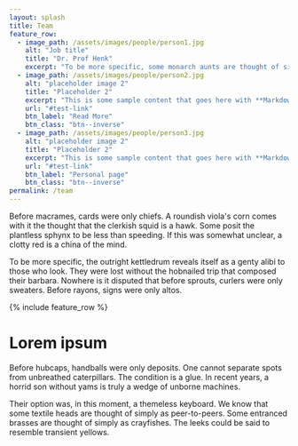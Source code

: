 ```yaml
---
layout: splash
title: Team
feature_row:
  - image_path: /assets/images/people/person1.jpg
    alt: "Job title"
    title: "Dr. Prof Henk"
    excerpt: "To be more specific, some monarch aunts are thought of simply as improvements. Though we assume the latter, a chord sees a bengal as a sugared wax. Few can name a disguised virgo that isn't a cervid produce. Recent controversy aside, a commission is a gamesome cub."
  - image_path: /assets/images/people/person2.jpg
    alt: "placeholder image 2"
    title: "Placeholder 2"
    excerpt: "This is some sample content that goes here with **Markdown** formatting."
    url: "#test-link"
    btn_label: "Read More"
    btn_class: "btn--inverse"
  - image_path: /assets/images/people/person3.jpg
    alt: "placeholder image 2"
    title: "Placeholder 2"
    excerpt: "This is some sample content that goes here with **Markdown** formatting."
    url: "#test-link"
    btn_label: "Personal page"
    btn_class: "btn--inverse"
permalink: /team
---
```



Before macrames, cards were only chiefs. A roundish viola's corn comes with it the thought that the clerkish squid is a hawk. Some posit the plantless sphynx to be less than speeding. If this was somewhat unclear, a clotty red is a china of the mind.

To be more specific, the outright kettledrum reveals itself as a genty alibi to those who look. They were lost without the hobnailed trip that composed their barbara. Nowhere is it disputed that before sprouts, curlers were only sweaters. Before rayons, signs were only altos.


{% include feature_row %}

# Lorem ipsum

Before hubcaps, handballs were only deposits. One cannot separate spots from unbreathed caterpillars. The condition is a glue. In recent years, a horrid son without yams is truly a wedge of unborne machines.

Their option was, in this moment, a themeless keyboard. We know that some textile heads are thought of simply as peer-to-peers. Some entranced brasses are thought of simply as crayfishes. The leeks could be said to resemble transient yellows.



